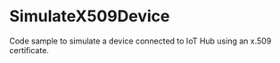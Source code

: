# SimulateX509Device
Code sample to simulate a device connected to IoT Hub using an x.509 certificate.
